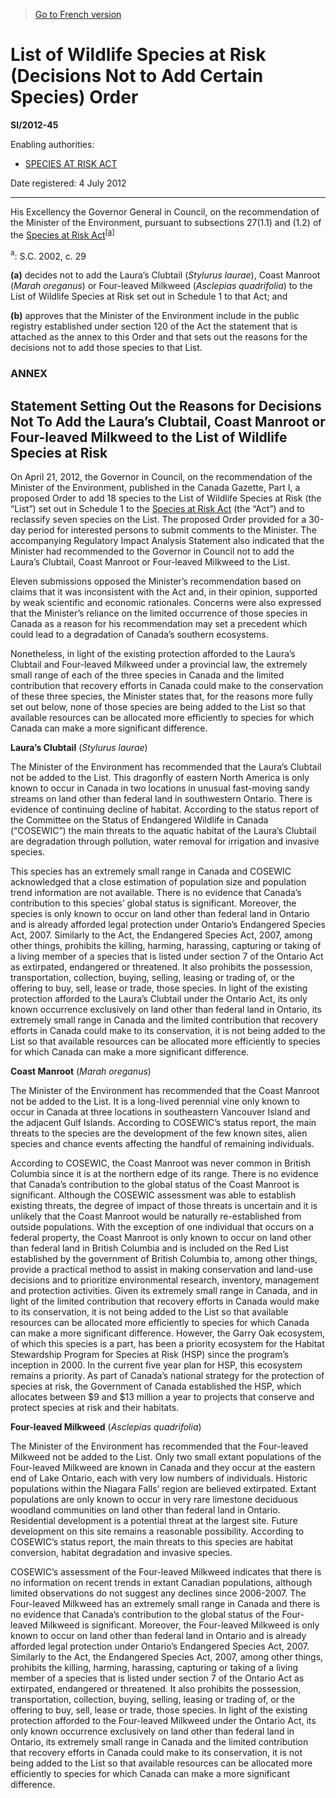 > [Go to French version](/fr/Règlements/Textes%20réglementaires/2012/45.md)

# List of Wildlife Species at Risk (Decisions Not to Add Certain Species) Order

**SI/2012-45**

Enabling authorities: 
- [SPECIES AT RISK ACT](/en/Acts/Statutes%20of%20Canada/2002/c.%2029.md)

Date registered: 4 July 2012

----------

His Excellency the Governor General in Council, on the recommendation of the Minister of the Environment, pursuant to subsections 27(1.1) and (1.2) of the [Species at Risk Act](/en/Acts/Statutes%20of%20Canada/2002/c.%2029.md)<sup><a href='#footnotea_e'>[a]</a></sup>

<a name='footnotea_e'><sup>a</sup></a>: S.C. 2002, c. 29<br />

**(a)** decides not to add the Laura’s Clubtail (*Stylurus laurae*), Coast Manroot (*Marah oreganus*) or Four-leaved Milkweed (*Asclepias quadrifolia*) to the List of Wildlife Species at Risk set out in Schedule 1 to that Act; and



**(b)** approves that the Minister of the Environment include in the public registry established under section 120 of the Act the statement that is attached as the annex to this Order and that sets out the reasons for the decisions not to add those species to that List.






### **ANNEX** 
## Statement Setting Out the Reasons for Decisions Not To Add the Laura’s Clubtail, Coast Manroot or Four-leaved Milkweed to the List of Wildlife Species at Risk
On April 21, 2012, the Governor in Council, on the recommendation of the Minister of the Environment, published in the Canada Gazette, Part I, a proposed Order to add 18 species to the List of Wildlife Species at Risk (the “List”) set out in Schedule 1 to the [Species at Risk Act](/en/Acts/Statutes%20of%20Canada/2002/c.%2029.md) (the “Act”) and to reclassify seven species on the List. The proposed Order provided for a 30-day period for interested persons to submit comments to the Minister. The accompanying Regulatory Impact Analysis Statement also indicated that the Minister had recommended to the Governor in Council not to add the Laura’s Clubtail, Coast Manroot or Four-leaved Milkweed to the List.


Eleven submissions opposed the Minister’s recommendation based on claims that it was inconsistent with the Act and, in their opinion, supported by weak scientific and economic rationales. Concerns were also expressed that the Minister’s reliance on the limited occurrence of those species in Canada as a reason for his recommendation may set a precedent which could lead to a degradation of Canada’s southern ecosystems.


Nonetheless, in light of the existing protection afforded to the Laura’s Clubtail and Four-leaved Milkweed under a provincial law, the extremely small range of each of the three species in Canada and the limited contribution that recovery efforts in Canada could make to the conservation of these three species, the Minister states that, for the reasons more fully set out below, none of those species are being added to the List so that available resources can be allocated more efficiently to species for which Canada can make a more significant difference.


**Laura’s Clubtail** (*Stylurus laurae*)

The Minister of the Environment has recommended that the Laura’s Clubtail not be added to the List. This dragonfly of eastern North America is only known to occur in Canada in two locations in unusual fast-moving sandy streams on land other than federal land in southwestern Ontario. There is evidence of continuing decline of habitat. According to the status report of the Committee on the Status of Endangered Wildlife in Canada (“COSEWIC”) the main threats to the aquatic habitat of the Laura’s Clubtail are degradation through pollution, water removal for irrigation and invasive species.



This species has an extremely small range in Canada and COSEWIC acknowledged that a close estimation of population size and population trend information are not available. There is no evidence that Canada’s contribution to this species’ global status is significant. Moreover, the species is only known to occur on land other than federal land in Ontario and is already afforded legal protection under Ontario’s Endangered Species Act, 2007. Similarly to the Act, the Endangered Species Act, 2007, among other things, prohibits the killing, harming, harassing, capturing or taking of a living member of a species that is listed under section 7 of the Ontario Act as extirpated, endangered or threatened. It also prohibits the possession, transportation, collection, buying, selling, leasing or trading of, or the offering to buy, sell, lease or trade, those species. In light of the existing protection afforded to the Laura’s Clubtail under the Ontario Act, its only known occurrence exclusively on land other than federal land in Ontario, its extremely small range in Canada and the limited contribution that recovery efforts in Canada could make to its conservation, it is not being added to the List so that available resources can be allocated more efficiently to species for which Canada can make a more significant difference.




**Coast Manroot** (*Marah oreganus*)

The Minister of the Environment has recommended that the Coast Manroot not be added to the List. It is a long-lived perennial vine only known to occur in Canada at three locations in southeastern Vancouver Island and the adjacent Gulf Islands. According to COSEWIC’s status report, the main threats to the species are the development of the few known sites, alien species and chance events affecting the handful of remaining individuals.



According to COSEWIC, the Coast Manroot was never common in British Columbia since it is at the northern edge of its range. There is no evidence that Canada’s contribution to the global status of the Coast Manroot is significant. Although the COSEWIC assessment was able to establish existing threats, the degree of impact of those threats is uncertain and it is unlikely that the Coast Manroot would be naturally re-established from outside populations. With the exception of one individual that occurs on a federal property, the Coast Manroot is only known to occur on land other than federal land in British Columbia and is included on the Red List established by the government of British Columbia to, among other things, provide a practical method to assist in making conservation and land-use decisions and to prioritize environmental research, inventory, management and protection activities. Given its extremely small range in Canada, and in light of the limited contribution that recovery efforts in Canada would make to its conservation, it is not being added to the List so that available resources can be allocated more efficiently to species for which Canada can make a more significant difference. However, the Garry Oak ecosystem, of which this species is a part, has been a priority ecosystem for the Habitat Stewardship Program for Species at Risk (HSP) since the program’s inception in 2000. In the current five year plan for HSP, this ecosystem remains a priority. As part of Canada’s national strategy for the protection of species at risk, the Government of Canada established the HSP, which allocates between $9 and $13 million a year to projects that conserve and protect species at risk and their habitats.




**Four-leaved Milkweed** (*Asclepias quadrifolia*)

The Minister of the Environment has recommended that the Four-leaved Milkweed not be added to the List. Only two small extant populations of the Four-leaved Milkweed are known in Canada and they occur at the eastern end of Lake Ontario, each with very low numbers of individuals. Historic populations within the Niagara Falls’ region are believed extirpated. Extant populations are only known to occur in very rare limestone deciduous woodland communities on land other than federal land in Ontario. Residential development is a potential threat at the largest site. Future development on this site remains a reasonable possibility. According to COSEWIC’s status report, the main threats to this species are habitat conversion, habitat degradation and invasive species.



COSEWIC’s assessment of the Four-leaved Milkweed indicates that there is no information on recent trends in extant Canadian populations, although limited observations do not suggest any declines since 2006-2007. The Four-leaved Milkweed has an extremely small range in Canada and there is no evidence that Canada’s contribution to the global status of the Four-leaved Milkweed is significant. Moreover, the Four-leaved Milkweed is only known to occur on land other than federal land in Ontario and is already afforded legal protection under Ontario’s Endangered Species Act, 2007. Similarly to the Act, the Endangered Species Act, 2007, among other things, prohibits the killing, harming, harassing, capturing or taking of a living member of a species that is listed under section 7 of the Ontario Act as extirpated, endangered or threatened. It also prohibits the possession, transportation, collection, buying, selling, leasing or trading of, or the offering to buy, sell, lease or trade, those species. In light of the existing protection afforded to the Four-leaved Milkweed under the Ontario Act, its only known occurrence exclusively on land other than federal land in Ontario, its extremely small range in Canada and the limited contribution that recovery efforts in Canada could make to its conservation, it is not being added to the List so that available resources can be allocated more efficiently to species for which Canada can make a more significant difference.





